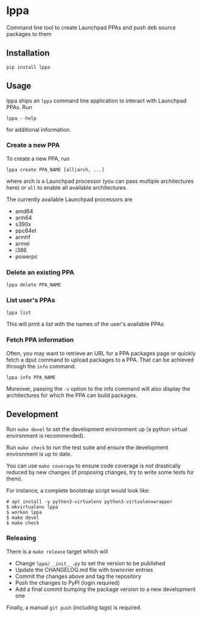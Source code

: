 # lppa

Command line tool to create Launchpad PPAs and push deb source packages to them

## Installation

```
pip install lppa
```

## Usage

lppa ships an `lppa` command line application to interact with Launchpad PPAs.
Run

```
lppa --help
```

for additional information.

### Create a new PPA

To create a new PPA, run

```
lppa create PPA_NAME [all|arch, ...]
```

where arch is a Launchpad processor (you can pass multiple architectures here)
or `all` to enable all available architectures.

The currently available Launchpad processors are

- amd64
- arm64
- s390x
- ppc64el
- armhf
- armel
- i386
- powerpc

### Delete an existing PPA

```
lppa delete PPA_NAME
```

### List user's PPAs

```
lppa list
```

This will print a list with the names of the user's available PPAs

### Fetch PPA information

Often, you may want to retrieve an URL for a PPA packages page or quickly fetch
a dput command to upload packages to a PPA. That can be achieved through the
`info` command.

```
lppa info PPA_NAME
```

Moreover, passing the `-v` option to the info command will also display the
architectures for which the PPA can build packages.

## Development

Run `make devel` to set the development environment up (a python virtual
environment is recommended).

Run `make check` to run the test suite and ensure the development environment
is up to date.

You can use `make coverage` to ensure code coverage is not drastically reduced
by new changes (if proposing changes, try to write some tests for them).

For instance, a complete bootstrap script would look like:

```
# apt install -y python3-virtualenv python3-virtualenvwrapper
$ mkvirtualenv lppa
$ workon lppa
$ make devel
$ make check
```

### Releasing

There is a `make release` target which will

- Change `lppa/__init__.py` to set the version to be published
- Update the CHANGELOG.md file with towncrier entries
- Commit the changes above and tag the repository
- Push the changes to PyPI (login required)
- Add a final commit bumping the package version to a new development one

Finally, a manual `git push` (including tags) is required.
